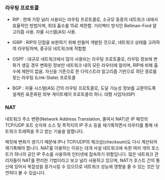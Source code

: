 ### 라우팅 프로토콜

- RIP : 현재 가장 널리 사용되는 라우팅 프로토콜로, 소규모 동종의 네트워크 내에서 효율적인 방법이며, 최대 홉수를 15로 제한함. 거리벡터 방식인 Bellman-Ford 알고리즘 사용. 자율 시스템(AS) 사용.

- IGRP : RIP의 단점을 보완하기 위해 만들어 개발된 것으로, 네트워크 상태를 고려하여 라우팅하며, 중규모 네트워크에 적합함

- OSPF : 대규모 네트워크에서 많이 사용되는 라우팅 프로토콜로, 라우팅 정보에 변화가 생길 경우 변화된 정보만 네트워크 내의 모든 라우터에 알리며, RIP에 비해 홉수에 제한이 없음. 자신을 기준으로 한 다익스트라 알고리즘 기반으로 최단 경로를 찾는 라우팅 (Link-State) 프로토콜

- BGP : 자율 시스템(AS) 간의 라우팅 프로토콜로, 도달 가능성 정보를 교환하도록 설계된 표준화된 외부 게이트웨이 프로토콜의 하나. 대형 사업자(ISP)

### NAT

네트워크 주소 변환(Network Address Translation, 줄여서 NAT)은 IP 패킷의 TCP/UDP 포트 숫자와 소스 및 목적지의 IP 주소 등을 재기록하면서 라우터를 통해 네트워크 트래픽을 주고 받는 기술을 말합니다.

패킷에 변화가 생기기 때문에 IP나 TCP/UDP의 체크섬(checksum)도 다시 계산되어 재기록해야 합니다. NAT를 이용하는 이유는 대개 사설 네트워크에 속한 여러 개의 호스트가 하나의 공인 IP 주소를 사용하여 인터넷에 접속하기 위함입니다. 많은 네트워크 관리자들이 NAT를 편리한 기법이라고 보고 널리 사용하고 있으며, NAT가 호스트 간의 통신에 있어서 복잡성을 증가시킬 수 있으므로 네트워크 성능에 영향을 줄 수 있는 것은 당연하다 볼 수 있습니다.
